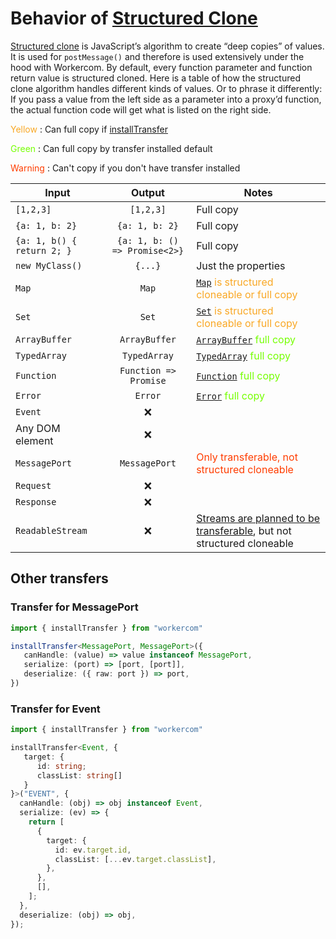 # Behavior of [Structured Clone]

[Structured clone] is JavaScript’s algorithm to create “deep copies” of values. It is used for `postMessage()` and therefore is used extensively under the hood with Workercom. By default, every function parameter and function return value is structured cloned. Here is a table of how the structured clone algorithm handles different kinds of values. Or to phrase it differently: If you pass a value from the left side as a parameter into a proxy’d function, the actual function code will get what is listed on the right side.

<span style="color: #F9A825"> Yellow </span>: Can full copy if [installTransfer](./README.md#API-Workercom\.installTransfer(name,-transferables)`-&-`Comlink\.proxy)

<span style="color: #76FF03"> Green </span>: Can full copy by transfer installed default

<span style="color: #FF3D00"> Warning </span>: Can't copy if you don't have transfer installed


| Input                      |     Output     | Notes                                                                                        |
| -------------------------- | :------------: | -------------------------------------------------------------------------------------------- |
| `[1,2,3]`                  |   `[1,2,3]`    | Full copy                                                                                    |
| `{a: 1, b: 2}`             | `{a: 1, b: 2}` | Full copy                                                                                    |
| `{a: 1, b() { return 2; }` |    `{a: 1, b: () => Promise<2>}`    | Full copy                                                              |
| `new MyClass()`            |    `{...}`     | Just the properties                                                                          |
| `Map`                      |     `Map`      | <span style="color: #F9A825">[`Map`][map] is structured cloneable or full copy   </span>               |
| `Set`                      |     `Set`      | <span style="color: #F9A825">[`Set`][set] is structured cloneable or full copy         </span>                                                                                  |
| `ArrayBuffer`              | `ArrayBuffer`  | <span style="color: #76FF03">[`ArrayBuffer`][arraybuffer] full copy     </span>                                                                       |
| `TypedArray`              | `TypedArray`  |  <span style="color: #76FF03">[`TypedArray`][typedarray] full copy     </span>        
| `Function`              | `Function => Promise`  |  <span style="color: #76FF03">[`Function`][function] full copy     </span>     
| `Error`              | `Error`  |  <span style="color: #76FF03">[`Error`][error] full copy     </span>                      
| `Event`                    |       ❌       |                                                                                              |
| Any DOM element            |       ❌       |                                                                                              |
| `MessagePort`              |      `MessagePort`       | <span style="color: #FF3D00">Only transferable, not structured cloneable         </span>                                         |
| `Request`                  |       ❌       |                                                                                              |
| `Response`                 |       ❌       |                                                                                              |
| `ReadableStream`           |       ❌       | [Streams are planned to be transferable][transferable streams], but not structured cloneable |

## Other transfers
### Transfer for MessagePort

``` ts
import { installTransfer } from "workercom"

installTransfer<MessagePort, MessagePort>({
   canHandle: (value) => value instanceof MessagePort,
   serialize: (port) => [port, [port]],
   deserialize: ({ raw: port }) => port,
})
```
### Transfer for Event

```ts
import { installTransfer } from "workercom"

installTransfer<Event, {
   target: {
      id: string;
      classList: string[]
   }
}>("EVENT", {
  canHandle: (obj) => obj instanceof Event,
  serialize: (ev) => {
    return [
      {
        target: {
          id: ev.target.id,
          classList: [...ev.target.classList],
        },
      },
      [],
    ];
  },
  deserialize: (obj) => obj,
});
```

[structured clone]: https://developer.mozilla.org/en-US/docs/Web/API/Web_Workers_API/Structured_clone_algorithm
[map]: https://developer.mozilla.org/en-US/docs/Web/JavaScript/Reference/Global_Objects/Map
[set]: https://developer.mozilla.org/en-US/docs/Web/JavaScript/Reference/Global_Objects/Set
[arraybuffer]: https://developer.mozilla.org/en-US/docs/Web/JavaScript/Reference/Global_Objects/ArrayBuffer
[uint32array]: https://developer.mozilla.org/en-US/docs/Web/JavaScript/Reference/Global_Objects/Uint32Array
[transferable streams]: https://github.com/whatwg/streams/blob/master/transferable-streams-explainer.md
[typedarray]: https://developer.mozilla.org/en-US/docs/Web/JavaScript/Reference/Global_Objects/TypedArray
[function]: https://developer.mozilla.org/en-US/docs/Web/JavaScript/Reference/Global_Objects/Function?retiredLocale=vi
[class]: https://developer.mozilla.org/en-US/docs/Web/JavaScript/Reference/Classes?retiredLocale=vi
[error]: https://developer.mozilla.org/en-US/docs/Web/JavaScript/Reference/Global_Objects/Error?retiredLocale=vi